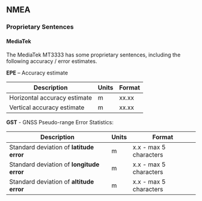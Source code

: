 ## NMEA

### Proprietary Sentences

#### MediaTek

The MediaTek MT3333 has some proprietary sentences, including the following accuracy / error estimates.

**EPE** – Accuracy estimate

| Description                  | Units | Format |
| ---------------------------- | ----- | ------ |
| Horizontal accuracy estimate | m     | xx.xx  |
| Vertical accuracy estimate   | m     | xx.xx  |

**GST** - GNSS Pseudo-range Error Statistics:

| Description                               | Units | Format                 |
| ----------------------------------------- | ----- | ---------------------- |
| Standard deviation of **latitude error**  | m     | x.x - max 5 characters |
| Standard deviation of **longitude error** | m     | x.x - max 5 characters |
| Standard deviation of **altitude error**  | m     | x.x - max 5 characters |


